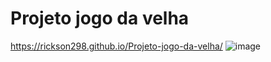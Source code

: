 # Projeto jogo da velha
https://rickson298.github.io/Projeto-jogo-da-velha/
![image](https://user-images.githubusercontent.com/88171582/133948237-5912d0da-fc07-4602-8367-6eec52023572.png)
